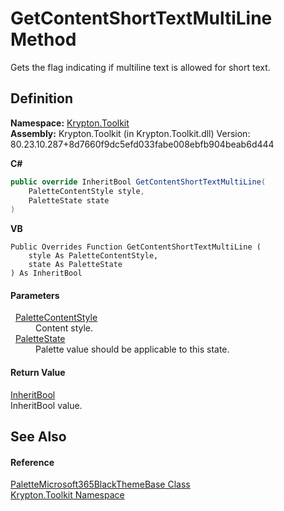 # GetContentShortTextMultiLine Method


Gets the flag indicating if multiline text is allowed for short text.



## Definition
**Namespace:** <a href="79d2eac2-21f4-54ff-7552-b20c33c30600.md">Krypton.Toolkit</a>  
**Assembly:** Krypton.Toolkit (in Krypton.Toolkit.dll) Version: 80.23.10.287+8d7660f9dc5efd033fabe008ebfb904beab6d444

**C#**
``` C#
public override InheritBool GetContentShortTextMultiLine(
	PaletteContentStyle style,
	PaletteState state
)
```
**VB**
``` VB
Public Overrides Function GetContentShortTextMultiLine ( 
	style As PaletteContentStyle,
	state As PaletteState
) As InheritBool
```



#### Parameters
<dl><dt>  <a href="e51bbd11-7fb5-8388-9a31-63383b173303.md">PaletteContentStyle</a></dt><dd>Content style.</dd><dt>  <a href="93e626cd-00cf-240e-06c6-ab4d47e982ba.md">PaletteState</a></dt><dd>Palette value should be applicable to this state.</dd></dl>

#### Return Value
<a href="60db1ece-3db4-87d6-8a1c-3999d61b06c0.md">InheritBool</a>  
InheritBool value.

## See Also


#### Reference
<a href="3c7ca546-2a18-92a2-2a47-50cce5fd56b7.md">PaletteMicrosoft365BlackThemeBase Class</a>  
<a href="79d2eac2-21f4-54ff-7552-b20c33c30600.md">Krypton.Toolkit Namespace</a>  
